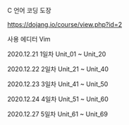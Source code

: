 C 언어 코딩 도장

https://dojang.io/course/view.php?id=2

사용 에디터 Vim

2020.12.21 1일차 Unit_01 ~ Unit_20

2020.12.22 2일차 Unit_21 ~ Unit_40

2020.12.23 3일차 Unit_41 ~ Unit_50

2020.12.24 4일차 Unit_51 ~ Unit_60

2020.12.27 5일차 Unit_61 ~ Unit_69
